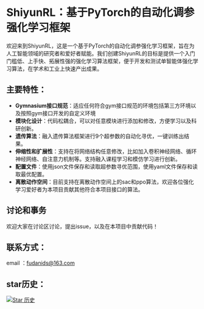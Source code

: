 # ShiyunRL：基于PyTorch的自动化调参强化学习框架

欢迎来到ShiyunRL，这是一个基于PyTorch的自动化调参强化学习框架，旨在为人工智能领域的研究者和爱好者赋能。我们创建ShiyunRL的目标是提供一个入门门槛低、上手快、拓展性强的强化学习算法框架，便于开发和测试单智能体强化学习算法，在学术和工业上快速产出成果。

## 主要特性：

- **Gymnasium接口规范**：适应任何符合gym接口规范的环境包括第三方环境以及按照gym接口开发的自定义环境
- **模块化设计**：代码松耦合，可以对任意模块进行添加和修改，方便学习以及科研创新。
- **遗传算法**：融入遗传算法框架进行9个超参数的自动化寻优，一键训练出结果。
- **伸缩性和扩展性**：支持在将网络结构任意修改，比如加入卷积神经网络、循环神经网络、自注意力机制等。支持融入课程学习和模仿学习进行创新。
- **配置文件**：使用json文件保存和读取超参数寻优范围，使用yaml文件保存和读取最优配置。
- **离散动作空间**：目前支持在离散动作空间上的sac和ppo算法，欢迎各位强化学习爱好者为本项目贡献其他符合本项目接口的算法。

## 讨论和事务
欢迎大家在讨论区讨论，提出issue，以及在本项目中贡献代码！

## 联系方式：
email ：fudanids@163.com

## star历史：

[![Star 历史](https://api.star-history.com/svg?repos=ShiYun-Tech/ShiyunRL&type=Timeline)](https://star-history.com/#ShiYun-Tech/ShiyunRL&Timeline)